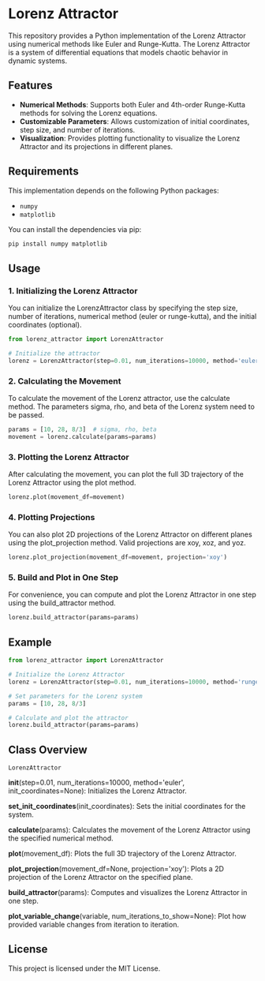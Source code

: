 # Lorenz Attractor

This repository provides a Python implementation of the Lorenz Attractor using numerical methods like Euler and Runge-Kutta. The Lorenz Attractor is a system of differential equations that models chaotic behavior in dynamic systems.

## Features

- **Numerical Methods**: Supports both Euler and 4th-order Runge-Kutta methods for solving the Lorenz equations.
- **Customizable Parameters**: Allows customization of initial coordinates, step size, and number of iterations.
- **Visualization**: Provides plotting functionality to visualize the Lorenz Attractor and its projections in different planes.

## Requirements

This implementation depends on the following Python packages:
- `numpy`
- `matplotlib`

You can install the dependencies via pip:
```bash
pip install numpy matplotlib
```

## Usage

### 1. Initializing the Lorenz Attractor
You can initialize the LorenzAttractor class by specifying the step size, number of iterations, numerical method (euler or runge-kutta), and the initial coordinates (optional).

```python
from lorenz_attractor import LorenzAttractor

# Initialize the attractor
lorenz = LorenzAttractor(step=0.01, num_iterations=10000, method='euler', init_coordinates=[1, 1, 1])
```

### 2. Calculating the Movement
To calculate the movement of the Lorenz attractor, use the calculate method. The parameters sigma, rho, and beta of the Lorenz system need to be passed.

```python
params = [10, 28, 8/3]  # sigma, rho, beta
movement = lorenz.calculate(params=params)
```

### 3. Plotting the Lorenz Attractor
After calculating the movement, you can plot the full 3D trajectory of the Lorenz Attractor using the plot method.

```python
lorenz.plot(movement_df=movement)
```

### 4. Plotting Projections
You can also plot 2D projections of the Lorenz Attractor on different planes using the plot_projection method. Valid projections are xoy, xoz, and yoz.

```python
lorenz.plot_projection(movement_df=movement, projection='xoy')
```

### 5. Build and Plot in One Step
For convenience, you can compute and plot the Lorenz Attractor in one step using the build_attractor method.

```python
lorenz.build_attractor(params=params)
```

## Example
```python
from lorenz_attractor import LorenzAttractor

# Initialize the Lorenz Attractor
lorenz = LorenzAttractor(step=0.01, num_iterations=10000, method='runge-kutta')

# Set parameters for the Lorenz system
params = [10, 28, 8/3]

# Calculate and plot the attractor
lorenz.build_attractor(params=params)
```

## Class Overview

`LorenzAttractor`

**init**(step=0.01, num_iterations=10000, method='euler', init_coordinates=None): Initializes the Lorenz Attractor.

**set_init_coordinates**(init_coordinates): Sets the initial coordinates for the system.

**calculate**(params): Calculates the movement of the Lorenz Attractor using the specified numerical method.

**plot**(movement_df): Plots the full 3D trajectory of the Lorenz Attractor.

**plot_projection**(movement_df=None, projection='xoy'): Plots a 2D projection of the Lorenz Attractor on the specified plane.

**build_attractor**(params): Computes and visualizes the Lorenz Attractor in one step.

**plot_variable_change**(variable, num_iterations_to_show=None): Plot how provided variable changes from iteration to iteration.

## License

This project is licensed under the MIT License.
